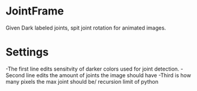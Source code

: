 # JointFrame
Given Dark labeled joints, spit joint rotation for animated images.
# Settings
  -The first line edits sensitvity of darker colors used for joint detection.
  -Second line edits the amount of joints the image should have
  -Third is how many pixels the max joint should be/ recursion limit of python
